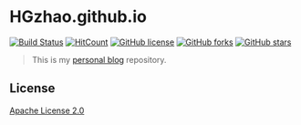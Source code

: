 # HGzhao.github.io

[![Build Status](https://secure.travis-ci.org/HGzhao/HGzhao.github.io.svg)](https://travis-ci.org/HGzhao/HGzhao.github.io) [![HitCount](http://hits.dwyl.io/HGzhao/HGzhao.github.io.svg)](http://hits.dwyl.io/HGzhao/HGzhao.github.io) [![GitHub license](https://img.shields.io/github/license/HGzhao/HGzhao.github.io.svg)](https://github.com/HGzhao/HGzhao.github.io/blob/hexo/LICENSE) [![GitHub forks](https://img.shields.io/github/forks/HGzhao/HGzhao.github.io.svg)](https://github.com/HGzhao/HGzhao.github.io/network) [![GitHub stars](https://img.shields.io/github/stars/HGzhao/HGzhao.github.io.svg)](https://github.com/HGzhao/HGzhao.github.io/stargazers)

> This is my [personal blog](https://HGzhao.github.io/) repository.

## License

[Apache License 2.0](http://www.apache.org/licenses/LICENSE-2.0)